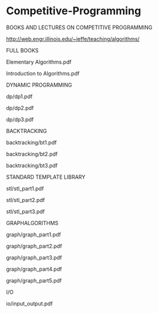# Competitive-Programming
BOOKS AND LECTURES ON COMPETITIVE PROGRAMMING


http://web.engr.illinois.edu/~jeffe/teaching/algorithms/

FULL BOOKS

Elementary Algorithms.pdf

Introduction to Algorithms.pdf

DYNAMIC PROGRAMMING

dp/dp1.pdf

dp/dp2.pdf

dp/dp3.pdf

BACKTRACKING

backtracking/bt1.pdf

backtracking/bt2.pdf

backtracking/bt3.pdf

STANDARD TEMPLATE LIBRARY

stl/stl_part1.pdf

stl/stl_part2.pdf

stl/stl_part3.pdf

GRAPHALGORITHMS

graph/graph_part1.pdf

graph/graph_part2.pdf

graph/graph_part3.pdf

graph/graph_part4.pdf

graph/graph_part5.pdf

I/O

io/input_output.pdf
